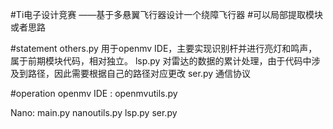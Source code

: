 #Ti电子设计竞赛 ——基于多悬翼飞行器设计一个绕障飞行器
#可以局部提取模块或者思路

#statement
others.py 用于openmv IDE，主要实现识别杆并进行亮灯和鸣声，属于前期模块代码，相对独立。
lsp.py       对雷达的数据的累计处理，由于代码中涉及到路径，因此需要根据自己的路径对应更改
ser.py      通信协议

#operation
openmv IDE :
openmvutils.py

Nano:
main.py
nanoutils.py
lsp.py
ser.py